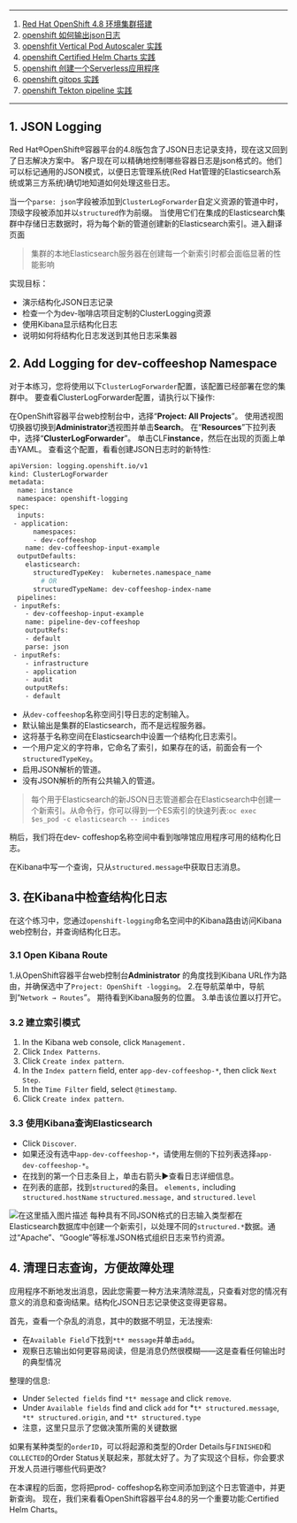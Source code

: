 

----


 1. [Red Hat OpenShift 4.8 环境集群搭建](https://ghostwritten.blog.csdn.net/article/details/123207497)
 2. [openshift 如何输出json日志](https://ghostwritten.blog.csdn.net/article/details/123335781)
 3. [openshfit Vertical Pod Autoscaler 实践](https://ghostwritten.blog.csdn.net/article/details/123335420)
 4. [openshift Certified Helm Charts 实践](https://ghostwritten.blog.csdn.net/article/details/123335635)
 5. [openshift 创建一个Serverless应用程序](https://ghostwritten.blog.csdn.net/article/details/123335299)
 6. [openshift gitops 实践](https://ghostwritten.blog.csdn.net/article/details/123336100)
 7. [openshift Tekton pipeline 实践](https://ghostwritten.blog.csdn.net/article/details/123375339)

---
##  1. JSON Logging 
Red Hat®OpenShift®容器平台的4.8版包含了JSON日志记录支持，现在这又回到了日志解决方案中。
客户现在可以精确地控制哪些容器日志是json格式的。他们可以标记通用的JSON模式，以便日志管理系统(Red Hat管理的Elasticsearch系统或第三方系统)确切地知道如何处理这些日志。

当一个`parse: json`字段被添加到`ClusterLogForwarder`自定义资源的管道中时，顶级字段被添加并以`structured`作为前缀。
当使用它们在集成的Elasticsearch集群中存储日志数据时，将为每个新的管道创建新的Elasticsearch索引。进入翻译页面

> 集群的本地Elasticsearch服务器在创建每一个新索引时都会面临显著的性能影响

实现目标：

 - 演示结构化JSON日志记录
 - 检查一个为dev-咖啡店项目定制的ClusterLogging资源
 - 使用Kibana显示结构化日志
 - 说明如何将结构化日志发送到其他日志采集器

## 2.  Add Logging for dev-coffeeshop Namespace
对于本练习，您将使用以下`ClusterLogForwarder`配置，该配置已经部署在您的集群中。
要查看ClusterLogForwarder配置，请执行以下操作:

在OpenShift容器平台web控制台中，选择“**Project: All Projects**”。
使用透视图切换器切换到**Administrator**透视图并单击**Search**。
在“**Resources**”下拉列表中，选择“**ClusterLogForwarder**”。
单击CLF**instance**，然后在出现的页面上单击YAML。
查看这个配置，看看创建JSON日志时的新特性:

```bash
apiVersion: logging.openshift.io/v1
kind: ClusterLogForwarder
metadata:
  name: instance
  namespace: openshift-logging
spec:
  inputs:
 - application:
      namespaces:
      - dev-coffeeshop 
    name: dev-coffeeshop-input-example
  outputDefaults: 
    elasticsearch:
      structuredTypeKey:  kubernetes.namespace_name 
        # OR
      structuredTypeName: dev-coffeeshop-index-name 
  pipelines:
 - inputRefs: 
    - dev-coffeeshop-input-example
    name: pipeline-dev-coffeeshop
    outputRefs:
    - default
    parse: json
 - inputRefs: 
    - infrastructure
    - application
    - audit
    outputRefs:
    - default
```
 - 从`dev-coffeeshop`名称空间引导日志的定制输入。
 - 默认输出是集群的Elasticsearch，而不是远程服务器。
 - 这将基于名称空间在Elasticsearch中设置一个结构化日志索引。
 - 一个用户定义的字符串，它命名了索引，如果存在的话，前面会有一个`structuredTypeKey`。
 - 启用JSON解析的管道。
 - 没有JSON解析的所有公共输入的管道。

> 每个用于Elasticsearch的新JSON日志管道都会在Elasticsearch中创建一个新索引。从命令行，你可以得到一个ES索引的快速列表:`oc exec $es_pod -c elasticsearch -- indices`

稍后，我们将在dev- coffeshop名称空间中看到咖啡馆应用程序可用的结构化日志。

在Kibana中写一个查询，只从`structured.message`中获取日志消息。

## 3.  在Kibana中检查结构化日志
在这个练习中，您通过`openshift-logging`命名空间中的Kibana路由访问Kibana web控制台，并查询结构化日志。

### 3.1 Open Kibana Route
1.从OpenShift容器平台web控制台**Administrator** 的角度找到Kibana URL作为路由，并确保选中了`Project: OpenShift -logging`。
2.在导航菜单中，导航到“`Network → Routes`”。
期待看到Kibana服务的位置。
3.单击该位置以打开它。

### 3.2 建立索引模式

 1. In the Kibana web console, click `Management.`
 2. Click `Index Patterns`.
 3. Click `Create index pattern`.
 4. In the `Index pattern` field, enter `app-dev-coffeeshop-*`, then click `Next Step`.
 5. In the `Time Filter` field, select `@timestamp`.
 6. Click `Create index pattern`.

### 3.3 使用Kibana查询Elasticsearch

 - Click `Discover`.
 - 如果还没有选中`app-dev-coffeeshop-*`，请使用左侧的下拉列表选择`app-dev-coffeeshop-*`。
 - 在找到的第一个日志条目上，单击右箭头▶查看日志详细信息。
 - 在列表的底部，找到`structured`的条目。 `elements,` including `structured.hostName`
   `structured.message,` and `structured.level`

![在这里插入图片描述](https://i-blog.csdnimg.cn/blog_migrate/9ef16ee17c752d6ed15c0a05f623ad1d.png)
每种具有不同JSON格式的日志输入类型都在Elasticsearch数据库中创建一个新索引，以处理不同的`structured.*`数据。通过“Apache”、“Google”等标准JSON格式组织日志来节约资源。

## 4. 清理日志查询，方便故障处理
应用程序不断地发出消息，因此您需要一种方法来清除混乱，只查看对您的情况有意义的消息和查询结果。结构化JSON日志记录使这变得更容易。

首先，查看一个杂乱的消息，其中的数据不明显，无法搜索:

 - 在`Available Field`下找到`*t* message`并单击`add`。
 - 观察日志输出如何更容易阅读，但是消息仍然很模糊——这是查看任何输出时的典型情况

整理的信息:

 - Under `Selected fields` find `*t* message` and click `remove`.
 - Under `Available fields` find and click `add` for *`t* structured.message`, `*t* structured.origin`, and `*t* structured.type`
 - 注意，这里只显示了您做决策所需的关键数据

如果有某种类型的`orderID`，可以将起源和类型的Order Details与`FINISHED`和`COLLECTED`的Order Status关联起来，那就太好了。为了实现这个目标，你会要求开发人员进行哪些代码更改?

在本课程的后面，您将把prod- coffeshop名称空间添加到这个日志管道中，并更新查询。
现在，我们来看看OpenShift容器平台4.8的另一个重要功能:Certified Helm Charts。



